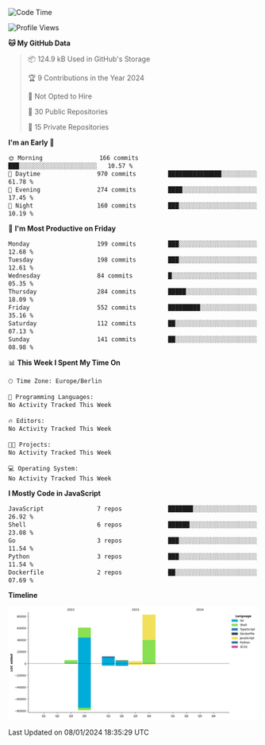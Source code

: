 <!--START_SECTION:waka-->
![Code Time](http://img.shields.io/badge/Code%20Time-0%20secs-blue)

![Profile Views](http://img.shields.io/badge/Profile%20Views-0-blue)

**🐱 My GitHub Data** 

> 📦 124.9 kB Used in GitHub's Storage 
 > 
> 🏆 9 Contributions in the Year 2024
 > 
> 🚫 Not Opted to Hire
 > 
> 📜 30 Public Repositories 
 > 
> 🔑 15 Private Repositories 
 > 
**I'm an Early 🐤** 

```text
🌞 Morning                166 commits         ███░░░░░░░░░░░░░░░░░░░░░░   10.57 % 
🌆 Daytime                970 commits         ███████████████░░░░░░░░░░   61.78 % 
🌃 Evening                274 commits         ████░░░░░░░░░░░░░░░░░░░░░   17.45 % 
🌙 Night                  160 commits         ███░░░░░░░░░░░░░░░░░░░░░░   10.19 % 
```
📅 **I'm Most Productive on Friday** 

```text
Monday                   199 commits         ███░░░░░░░░░░░░░░░░░░░░░░   12.68 % 
Tuesday                  198 commits         ███░░░░░░░░░░░░░░░░░░░░░░   12.61 % 
Wednesday                84 commits          █░░░░░░░░░░░░░░░░░░░░░░░░   05.35 % 
Thursday                 284 commits         █████░░░░░░░░░░░░░░░░░░░░   18.09 % 
Friday                   552 commits         █████████░░░░░░░░░░░░░░░░   35.16 % 
Saturday                 112 commits         ██░░░░░░░░░░░░░░░░░░░░░░░   07.13 % 
Sunday                   141 commits         ██░░░░░░░░░░░░░░░░░░░░░░░   08.98 % 
```


📊 **This Week I Spent My Time On** 

```text
🕑︎ Time Zone: Europe/Berlin

💬 Programming Languages: 
No Activity Tracked This Week

🔥 Editors: 
No Activity Tracked This Week

🐱‍💻 Projects: 
No Activity Tracked This Week

💻 Operating System: 
No Activity Tracked This Week
```

**I Mostly Code in JavaScript** 

```text
JavaScript               7 repos             ███████░░░░░░░░░░░░░░░░░░   26.92 % 
Shell                    6 repos             ██████░░░░░░░░░░░░░░░░░░░   23.08 % 
Go                       3 repos             ███░░░░░░░░░░░░░░░░░░░░░░   11.54 % 
Python                   3 repos             ███░░░░░░░░░░░░░░░░░░░░░░   11.54 % 
Dockerfile               2 repos             ██░░░░░░░░░░░░░░░░░░░░░░░   07.69 % 
```



**Timeline**

![Lines of Code chart](https://raw.githubusercontent.com/mouismail/mouismail/main/assets/bar_graph.png)


 Last Updated on 08/01/2024 18:35:29 UTC
<!--END_SECTION:waka-->
